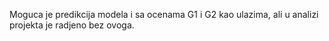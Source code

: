 Moguca je predikcija modela i sa ocenama G1 i G2 kao ulazima, ali u analizi projekta je radjeno bez ovoga.
